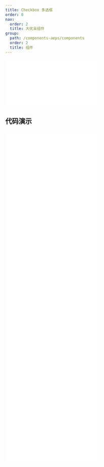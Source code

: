 ```yaml
---
title: Checkbox 多选框
order: 0
nav:
  order: 2
  title: 大优采组件
group:
  path: /components-aeps/components
  order: 2
  title: 组件
---
```


<div>
<embed src="@docs-common/checkbox/index.md"></embed>
</div>
        
## 代码演示

<Row gutter=8>

  <Col span=12>
    
  <div class="code-box"><embed src="@abiz-rc-aeps/checkbox/demo/basic-checkbox-aeps.md"></embed></div>
          
  <div class="code-box"><embed src="@abiz-rc-aeps/checkbox/demo/controller-checkbox-aeps.md"></embed></div>
          
  <div class="code-box"><embed src="@abiz-rc-aeps/checkbox/demo/group-checkbox-aeps.md"></embed></div>
          
  </Col>
          
  <Col span=12>
    
  <div class="code-box"><embed src="@abiz-rc-aeps/checkbox/demo/check-all-checkbox-aeps.md"></embed></div>
          
  <div class="code-box"><embed src="@abiz-rc-aeps/checkbox/demo/disabled-checkbox-aeps.md"></embed></div>
          
  <div class="code-box"><embed src="@abiz-rc-aeps/checkbox/demo/layout-checkbox-aeps.md"></embed></div>
          
  </Col>
          
</Row>
        
<div><embed src="@docs-common/checkbox/index-api.md"></embed><div>
        